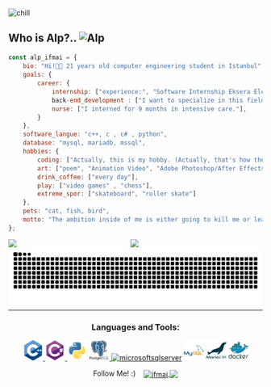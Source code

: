 <img align="center" src="https://i.pinimg.com/originals/16/69/e5/1669e57761ccc67fa5e31a09a54764d0.gif" alt="chill"/>


## Who is Alp?.. <img src="https://images-wixmp-ed30a86b8c4ca887773594c2.wixmp.com/f/775dfae9-f9b5-46c9-bcd8-62e7d40ba177/dg8idr3-46121b2a-2beb-4f64-9caa-0d046f39eac0.gif?token=eyJ0eXAiOiJKV1QiLCJhbGciOiJIUzI1NiJ9.eyJzdWIiOiJ1cm46YXBwOjdlMGQxODg5ODIyNjQzNzNhNWYwZDQxNWVhMGQyNmUwIiwiaXNzIjoidXJuOmFwcDo3ZTBkMTg4OTgyMjY0MzczYTVmMGQ0MTVlYTBkMjZlMCIsIm9iaiI6W1t7InBhdGgiOiJcL2ZcLzc3NWRmYWU5LWY5YjUtNDZjOS1iY2Q4LTYyZTdkNDBiYTE3N1wvZGc4aWRyMy00NjEyMWIyYS0yYmViLTRmNjQtOWNhYS0wZDA0NmYzOWVhYzAuZ2lmIn1dXSwiYXVkIjpbInVybjpzZXJ2aWNlOmZpbGUuZG93bmxvYWQiXX0.miZMDoaMYjzwzNQZzuwxLvu2wrgaxbdJ_47bCgtl1PU" alt="Alp" width="65" height="65">

  
```javascript
const alp_ifmai = {
    bio: "Hi!👋🏻 21 years old computer engineering student in Istanbul",
    goals: {
        career: {
            internship: ["experience:", "Software Internship Eksera Electronic Computer - Intern"],
            back-end_development : ["I want to specialize in this field. My main areas of interest are back-end development and algorithms."],
            nurse: ["I interned for 9 months in intensive care."],
        }
    },
    software_langue: "c++, c , c# , python",
    database: "mysql, mariadb, mssql",
    hobbies: {
        coding: ["Actually, this is my hobby. (Actually, that's how the story began.)"]
        art: ["poem", "Animation Video", "Adobe Photoshop/After Effects"],
        drink_coffee: ["every day"],
        play: ["video games" , "chess"],
        extreme_spor: ["skateboard", "roller skate"]
    },
    pets: "cat, fish, bird",
    motto: "The ambition inside of me is either going to kill me or lead me to success. ⛈️",
};
```

<div>
  <img align="left" width="48%" src="https://github-readme-stats.vercel.app/api?username=ifmai&theme=dracula" />
  <img align="left" width="38%" src="https://github-readme-stats.vercel.app/api/top-langs/?username=ifmai&layout=compact&theme=dracula" />
</div>

<div>
<img align="center" src="https://github.com/s-shemmee/s-shemmee/blob/output/github-contribution-grid-snake-dark.svg" />
</div>

---

<h3 align="center">Languages and Tools:</h3>
<p align="center"> <a href="https://www.w3schools.com/cpp/" target="_blank" rel="noreferrer"> 
<img src="https://raw.githubusercontent.com/devicons/devicon/master/icons/cplusplus/cplusplus-original.svg" alt="cplusplus" width="40" height="40"/> </a><a href="https://www.w3schools.com/cs/" target="_blank" rel="noreferrer">
<img src="https://raw.githubusercontent.com/devicons/devicon/master/icons/csharp/csharp-original.svg" alt="csharp" width="40" height="40"/> </a>
<img src="https://raw.githubusercontent.com/devicons/devicon/master/icons/python/python-original.svg" alt="python" width="40" height="40"/></a> 
<a href="https://www.postgresql.org" target="_blank" rel="noreferrer"> <img src="https://raw.githubusercontent.com/devicons/devicon/master/icons/postgresql/postgresql-original-wordmark.svg" alt="postgresql" width="40" height="40"/> </a>
<a href="https://www.microsoft.com/tr-tr/sql-server/sql-server-2019" target="_blank" rel="noreferrer">
<img src="https://www.svgrepo.com/show/303229/microsoft-sql-server-logo.svg" alt="microsoftsqlserver" width="40" height="40" /></a>
<a href="https://www.mysql.com/" target="_blank" rel="noreferrer">
<img src="https://raw.githubusercontent.com/devicons/devicon/master/icons/mysql/mysql-original-wordmark.svg" alt="mysql" width="40" height="40" /></a>
<a href="https://mariadb.org/" target="_blank" rel="noreferrer">
<img src="https://raw.githubusercontent.com/devicons/devicon/6910f0503efdd315c8f9b858234310c06e04d9c0/icons/mariadb/mariadb-original-wordmark.svg" alt="mariadb" width="40" height="40"/></a>
<a href="https://www.docker.com/" target="_blank" rel="noreferrer">
<img src="https://raw.githubusercontent.com/devicons/devicon/6910f0503efdd315c8f9b858234310c06e04d9c0/icons/docker/docker-original-wordmark.svg" alt="docker" width="40" height="40"/></a>
</p>

<p align="center">
  Follow Me! :) &nbsp;&nbsp; <a href="https://linkedin.com/in/ifmai" target="blank">
    <img align="center" src="https://raw.githubusercontent.com/rahuldkjain/github-profile-readme-generator/master/src/images/icons/Social/linked-in-alt.svg" alt="ifmai" height="20" width="30" />
  </a>
<img src="https://i.pinimg.com/originals/d3/6c/ec/d36cece974faf2eb660a0f688550035e.gif" width="75" align="center">
</p>
</br>
